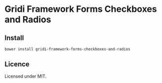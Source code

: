# Gridi Framework Forms Checkboxes and Radios

## Install
`bower install gridi-framework-forms-checkboxes-and-radios`

## Licence

Licensed under MIT.